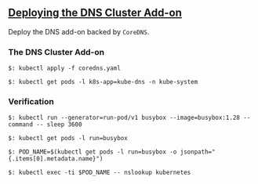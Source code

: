 ## [Deploying the DNS Cluster Add-on](https://github.com/kelseyhightower/kubernetes-the-hard-way/blob/master/docs/12-dns-addon.md)

Deploy the DNS add-on backed by `CoreDNS`.  

### The DNS Cluster Add-on

```
$: kubectl apply -f coredns.yaml

$: kubectl get pods -l k8s-app=kube-dns -n kube-system
```

### Verification

```
$: kubectl run --generator=run-pod/v1 busybox --image=busybox:1.28 --command -- sleep 3600

$: kubectl get pods -l run=busybox
```

```
$: POD_NAME=$(kubectl get pods -l run=busybox -o jsonpath="{.items[0].metadata.name}")

$: kubectl exec -ti $POD_NAME -- nslookup kubernetes
```
